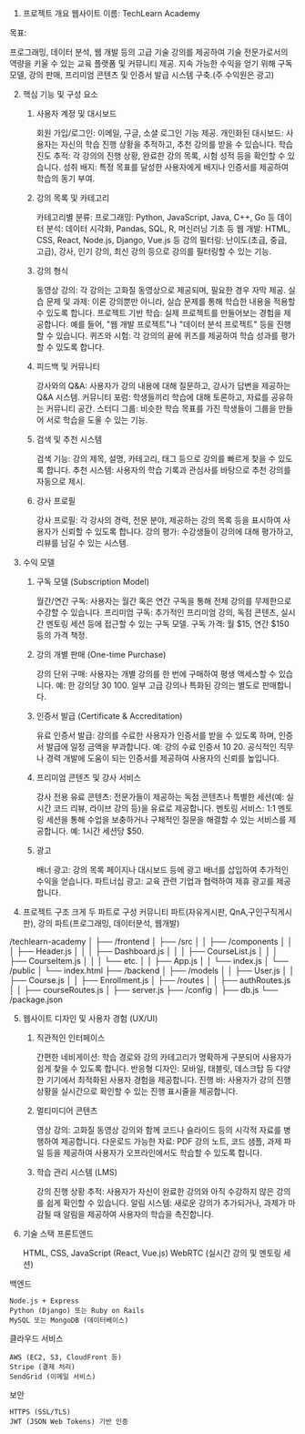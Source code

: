 1. 프로젝트 개요
웹사이트 이름: TechLearn Academy

목표:

프로그래밍, 데이터 분석, 웹 개발 등의 고급 기술 강의를 제공하여 기술 전문가로서의 역량을 키울 수 있는 교육 플랫폼 및 커뮤니티 제공.
지속 가능한 수익을 얻기 위해 구독 모델, 강의 판매, 프리미엄 콘텐츠 및 인증서 발급 시스템 구축.(주 수익원은 광고)

2. 핵심 기능 및 구성 요소
    1. 사용자 계정 및 대시보드

        회원 가입/로그인: 이메일, 구글, 소셜 로그인 기능 제공.
        개인화된 대시보드: 사용자는 자신의 학습 진행 상황을 추적하고, 추천 강의를 받을 수 있습니다.
        학습 진도 추적: 각 강의의 진행 상황, 완료한 강의 목록, 시험 성적 등을 확인할 수 있습니다.
        성취 배지: 특정 목표를 달성한 사용자에게 배지나 인증서를 제공하여 학습의 동기 부여.

    2. 강의 목록 및 카테고리

        카테고리별 분류:
            프로그래밍: Python, JavaScript, Java, C++, Go 등
            데이터 분석: 데이터 시각화, Pandas, SQL, R, 머신러닝 기초 등
            웹 개발: HTML, CSS, React, Node.js, Django, Vue.js 등
        강의 필터링: 난이도(초급, 중급, 고급), 강사, 인기 강의, 최신 강의 등으로 강의를 필터링할 수 있는 기능.

    3. 강의 형식

        동영상 강의: 각 강의는 고화질 동영상으로 제공되며, 필요한 경우 자막 제공.
        실습 문제 및 과제: 이론 강의뿐만 아니라, 실습 문제를 통해 학습한 내용을 적용할 수 있도록 합니다.
        프로젝트 기반 학습: 실제 프로젝트를 만들어보는 경험을 제공합니다. 예를 들어, "웹 개발 프로젝트"나 "데이터 분석 프로젝트" 등을 진행할 수 있습니다.
        퀴즈와 시험: 각 강의의 끝에 퀴즈를 제공하여 학습 성과를 평가할 수 있도록 합니다.

    4. 피드백 및 커뮤니티

        강사와의 Q&A: 사용자가 강의 내용에 대해 질문하고, 강사가 답변을 제공하는 Q&A 시스템.
        커뮤니티 포럼: 학생들끼리 학습에 대해 토론하고, 자료를 공유하는 커뮤니티 공간.
        스터디 그룹: 비슷한 학습 목표를 가진 학생들이 그룹을 만들어 서로 학습을 도울 수 있는 기능.

    5. 검색 및 추천 시스템

        검색 기능: 강의 제목, 설명, 카테고리, 태그 등으로 강의를 빠르게 찾을 수 있도록 합니다.
        추천 시스템: 사용자의 학습 기록과 관심사를 바탕으로 추천 강의를 자동으로 제시.

    6. 강사 프로필

        강사 프로필: 각 강사의 경력, 전문 분야, 제공하는 강의 목록 등을 표시하여 사용자가 신뢰할 수 있도록 합니다.
        강의 평가: 수강생들이 강의에 대해 평가하고, 리뷰를 남길 수 있는 시스템.

3. 수익 모델
    1. 구독 모델 (Subscription Model)

        월간/연간 구독: 사용자는 월간 혹은 연간 구독을 통해 전체 강의를 무제한으로 수강할 수 있습니다.
            프리미엄 구독: 추가적인 프리미엄 강의, 독점 콘텐츠, 실시간 멘토링 세션 등에 접근할 수 있는 구독 모델.
            구독 가격: 월 $15, 연간 $150 등의 가격 책정.

    2. 강의 개별 판매 (One-time Purchase)

        강의 단위 구매: 사용자는 개별 강의를 한 번에 구매하여 평생 액세스할 수 있습니다.
            예: 한 강의당 $30~$100.
            일부 고급 강의나 특화된 강의는 별도로 판매합니다.

    3. 인증서 발급 (Certificate & Accreditation)

        유료 인증서 발급: 강의를 수료한 사용자가 인증서를 받을 수 있도록 하며, 인증서 발급에 일정 금액을 부과합니다.
            예: 강의 수료 인증서 $10~$20.
            공식적인 직무나 경력 개발에 도움이 되는 인증서를 제공하여 사용자의 신뢰를 높입니다.

    4. 프리미엄 콘텐츠 및 강사 서비스

        강사 전용 유료 콘텐츠: 전문가들이 제공하는 독점 콘텐츠나 특별한 세션(예: 실시간 코드 리뷰, 라이브 강의 등)을 유료로 제공합니다.
        멘토링 서비스: 1:1 멘토링 세션을 통해 수업을 보충하거나 구체적인 질문을 해결할 수 있는 서비스를 제공합니다.
            예: 1시간 세션당 $50.

    5. 광고

        배너 광고: 강의 목록 페이지나 대시보드 등에 광고 배너를 삽입하여 추가적인 수익을 얻습니다.
        파트너십 광고: 교육 관련 기업과 협력하여 제휴 광고를 제공합니다.
        
4. 프로젝트 구조
크게 두 파트로 구성 
커뮤니티 파트(자유게시판, QnA,구인구직게시판), 강의 파트(프로그래밍, 데이터분석, 웹개발)

/techlearn-academy
│
├── /frontend
│   ├── /src
│   │   ├── /components
│   │   │   ├── Header.js
│   │   │   ├── Dashboard.js
│   │   │   ├── CourseList.js
│   │   │   ├── CourseItem.js
│   │   │   └── etc.
│   │   ├── App.js
│   │   └── index.js
│   └── /public
│       └── index.html
├── /backend
│   ├── /models
│   │   ├── User.js
│   │   ├── Course.js
│   │   ├── Enrollment.js
│   ├── /routes
│   │   ├── authRoutes.js
│   │   ├── courseRoutes.js
│   ├── server.js
├── /config
│   ├── db.js
└── /package.json

5. 웹사이트 디자인 및 사용자 경험 (UX/UI)
    1. 직관적인 인터페이스

        간편한 네비게이션: 학습 경로와 강의 카테고리가 명확하게 구분되어 사용자가 쉽게 찾을 수 있도록 합니다.
        반응형 디자인: 모바일, 태블릿, 데스크탑 등 다양한 기기에서 최적화된 사용자 경험을 제공합니다.
        진행 바: 사용자가 강의 진행 상황을 실시간으로 확인할 수 있는 진행 표시줄을 제공합니다.

    2. 멀티미디어 콘텐츠

        영상 강의: 고화질 동영상 강의와 함께 코드나 슬라이드 등의 시각적 자료를 병행하여 제공합니다.
        다운로드 가능한 자료: PDF 강의 노트, 코드 샘플, 과제 파일 등을 제공하여 사용자가 오프라인에서도 학습할 수 있도록 합니다.

    3. 학습 관리 시스템 (LMS)

        강의 진행 상황 추적: 사용자가 자신이 완료한 강의와 아직 수강하지 않은 강의를 쉽게 확인할 수 있습니다.
        알림 시스템: 새로운 강의가 추가되거나, 과제가 마감될 때 알림을 제공하여 사용자의 학습을 촉진합니다.

6. 기술 스택
프론트엔드

    HTML, CSS, JavaScript (React, Vue.js)
    WebRTC (실시간 강의 및 멘토링 세션)

백엔드

    Node.js + Express
    Python (Django) 또는 Ruby on Rails
    MySQL 또는 MongoDB (데이터베이스)

클라우드 서비스

    AWS (EC2, S3, CloudFront 등)
    Stripe (결제 처리)
    SendGrid (이메일 서비스)

보안

    HTTPS (SSL/TLS)
    JWT (JSON Web Tokens) 기반 인증

